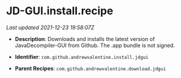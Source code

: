 # JD-GUI.install.recipe

_Last updated 2021-12-23 19:58:07Z_

- **Description**: Downloads and installs the latest version of JavaDecompiler-GUI from Github. The .app bundle is not signed.

- **Identifier**: `com.github.andrewvalentine.install.jdgui`

- **Parent Recipes**: `com.github.andrewvalentine.download.jdgui`